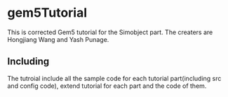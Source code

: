 # gem5Tutorial
This is corrected Gem5 tutorial for the Simobject part. The creaters are Hongjiang Wang and Yash Punage.

## Including
The tutroial include all the sample code for each tutorial part(including src and config code), extend tutorial for each part and the code of them. 
